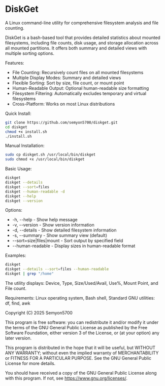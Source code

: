 # DiskGet

A Linux command-line utility for comprehensive filesystem analysis and file counting.

DiskGet is a bash-based tool that provides detailed statistics about mounted filesystems, including file counts, disk usage, and storage allocation across all mounted partitions. It offers both summary and detailed views with multiple sorting options.

Features:
- File Counting: Recursively count files on all mounted filesystems
- Multiple Display Modes: Summary and detailed views
- Flexible Sorting: Sort by size, file count, or mount point
- Human-Readable Output: Optional human-readable size formatting
- Filesystem Filtering: Automatically excludes temporary and virtual filesystems
- Cross-Platform: Works on most Linux distributions

Quick Install:
```bash
git clone https://github.com/semyon5700/diskget.git
cd diskget
chmod +x install.sh
./install.sh
```

Manual Installation:
```bash
sudo cp diskget.sh /usr/local/bin/diskget
sudo chmod +x /usr/local/bin/diskget
```

Basic Usage:
```bash
diskget
diskget --details
diskget --sort=files
diskget --human-readable -d
diskget --help
diskget --version
```

Options:
- -h, --help - Show help message
- -v, --version - Show version information
- -d, --details - Show detailed filesystem information
- -s, --summary - Show summary view (default)
- --sort=size|files|mount - Sort output by specified field
- --human-readable - Display sizes in human-readable format

Examples:
```bash
diskget
diskget --details --sort=files --human-readable
diskget | grep "/home"
```

The utility displays: Device, Type, Size/Used/Avail, Use%, Mount Point, and File count.

Requirements: Linux operating system, Bash shell, Standard GNU utilities: df, find, awk

Copyright (C) 2025 Semyon5700

This program is free software: you can redistribute it and/or modify it under the terms of the GNU General Public License as published by the Free Software Foundation, either version 3 of the License, or (at your option) any later version.

This program is distributed in the hope that it will be useful, but WITHOUT ANY WARRANTY; without even the implied warranty of MERCHANTABILITY or FITNESS FOR A PARTICULAR PURPOSE. See the GNU General Public License for more details.

You should have received a copy of the GNU General Public License along with this program. If not, see <https://www.gnu.org/licenses/>.
